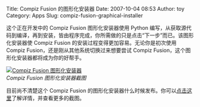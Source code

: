 Title: Compiz Fusion 的图形化安装器
Date: 2007-10-04 08:53
Author: toy
Category: Apps
Slug: compiz-fusion-graphical-installer

这个正在开发中的 Compiz Fusion 图形化安装器使用 Python
编写，从获取源代码到编译，再到安装，皆由程序完成，你所需做的只是点击“下一步”而已。该图形化安装器使
Compiz Fusion 的安装过程变得更加容易。无论你是初次使用 Compiz
Fusion，还是刚从其他系统切换过来想要尝试 Compiz
Fusion，这个图形化安装器都将成为你的好帮手。

[![Compiz Fusion
图形化安装器](http://i.linuxtoy.org/i/2007/10/cistaller_s.png)](http://i.linuxtoy.org/i/2007/10/cistaller.png)  
*Compiz Fusion 图形化安装器截图*

目前尚不清楚这个 Compiz Fusion
的图形化安装器什么时候发布。你可以[点击这里](http://smspillaz.wordpress.com/2007/10/02/graphical-git-script/)了解详情，并查看更多的截图。
